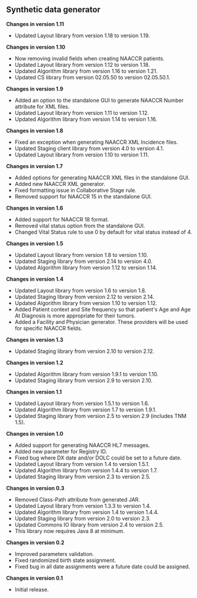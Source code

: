 ## Synthetic data generator

**Changes in version 1.11**

- Updated Layout library from version 1.18 to version 1.19.

**Changes in version 1.10**

- Now removing invalid fields when creating NAACCR patients.
- Updated Layout library from version 1.12 to version 1.18.
- Updated Algorithm library from version 1.16 to version 1.21.
- Updated CS library from version 02.05.50 to version 02.05.50.1.

**Changes in version 1.9**

- Added an option to the standalone GUI to generate NAACCR Number attribute for XML files.
- Updated Layout library from version 1.11 to version 1.12.
- Updated Algorithm library from version 1.14 to version 1.16.

**Changes in version 1.8**

- Fixed an exception when generating NAACCR XML Incidence files.
- Updated Staging client library from version 4.0 to version 4.1.
- Updated Layout library from version 1.10 to version 1.11.

**Changes in version 1.7**

- Added options for generating NAACCR XML files in the standalone GUI.
- Added new NAACCR XML generator.
- Fixed formatting issue in Collaborative Stage rule.
- Removed support for NAACCR 15 in the standalone GUI.

**Changes in version 1.6**

- Added support for NAACCR 18 format.
- Removed vital status option from the standalone GUI.
- Changed Vital Status rule to use 0 by default for vital status instead of 4.

**Changes in version 1.5**

- Updated Layout library from version 1.8 to version 1.10.
- Updated Staging library from version 2.14 to version 4.0.
- Updated Algorithm library from version 1.12 to version 1.14.

**Changes in version 1.4**

- Updated Layout library from version 1.6 to version 1.8.
- Updated Staging library from version 2.12 to version 2.14.
- Updated Algorithm library from version 1.10 to version 1.12.
- Added Patient context and Site frequency so that patient's Age and Age At Diagnosis is more appropriate for their tumors.
- Added a Facility and Physician generator. These providers will be used for specific NAACCR fields.

**Changes in version 1.3**

- Updated Staging library from version 2.10 to version 2.12. 

**Changes in version 1.2**

- Updated Algorithm library from version 1.9.1 to version 1.10.
- Updated Staging library from version 2.9 to version 2.10.

**Changes in version 1.1**

- Updated Layout library from version 1.5.1 to version 1.6.
- Updated Algorithm library from version 1.7 to version 1.9.1.
- Updated Staging library from version 2.5 to version 2.9 (includes TNM 1.5).

**Changes in version 1.0**

- Added support for generating NAACCR HL7 messages.
- Added new parameter for Registry ID.
- Fixed bug where DX date and/or DOLC could be set to a future date.
- Updated Layout library from version 1.4 to version 1.5.1.
- Updated Algorithm library from version 1.4.4 to version 1.7.
- Updated Staging library from version 2.3 to version 2.5.

**Changes in version 0.3**

- Removed Class-Path attribute from generated JAR.
- Updated Layout library from version 1.3.3 to version 1.4.
- Updated Algorithm library from version 1.4 to version 1.4.4.
- Updated Staging library from version 2.0 to version 2.3.
- Updated Commons IO library from version 2.4 to version 2.5.
- This library now requires Java 8 at minimum.

**Changes in version 0.2**

- Improved parameters validation.
- Fixed randomized birth state assignment.
- Fixed bug in all date assignments were a future date could be assigned.

**Changes in version 0.1**

- Initial release.

